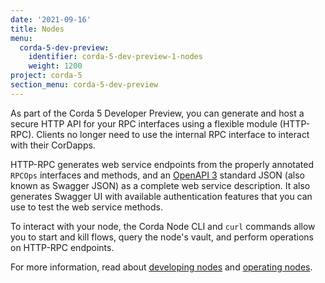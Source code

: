 ```yaml
---
date: '2021-09-16'
title: Nodes
menu:
  corda-5-dev-preview:
    identifier: corda-5-dev-preview-1-nodes
    weight: 1200
project: corda-5
section_menu: corda-5-dev-preview
---
```


As part of the Corda 5 Developer Preview, you can generate and host a secure HTTP API for your RPC interfaces using a
flexible module (HTTP-RPC). Clients no longer need to use the internal RPC interface to interact with their CorDapps.

HTTP-RPC generates web service endpoints from the properly annotated `RPCOps` interfaces and methods, and an
[OpenAPI 3](https://swagger.io/specification/)
standard JSON (also known as Swagger JSON) as a complete web service description. It also generates Swagger UI with
available authentication features that you can use to test the web service methods.

To interact with your node, the Corda Node CLI and `curl` commands allow you to start and kill flows, query the node's
vault, and perform operations on HTTP-RPC endpoints.

For more information, read about [developing nodes](developing/_index.md) and [operating nodes](operating/operating-nodes-homepage.md).
